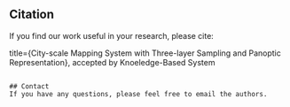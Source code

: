 
## Citation
If you find our work useful in your research, please cite:

  title={City-scale Mapping System with Three-layer Sampling and Panoptic Representation},
  accepted by Knoeledge-Based System

```

## Contact
If you have any questions, please feel free to email the authors.
